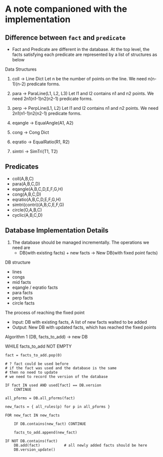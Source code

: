# A note companioned with the implementation

## Difference between `fact` and `predicate`

- Fact and Predicate are different in the database. At the top level, the facts satisfying each predicate are represented by a list of structures as below

Data Structures

1. coll -> Line Dict
    Let n be the number of points on the line. We need n(n-1)(n-2) predicate forms.

2. para -> ParaLine(L1, L2, L3)
    Let l1 and l2 contains n1 and n2 points. We need 2n1(n1-1)n2(n2-1) predicate forms.

3. perp -> PerpLine(L1, L2)
    Let l1 and l2 contains n1 and n2 points. We need 2n1(n1-1)n2(n2-1) predicate forms.

4. eqangle -> EqualAngle(A1, A2)

5. cong -> Cong Dict

6. eqratio -> EqualRatio(R1, R2)

7. simtri -> SimTri(T1, T2)



## Predicates

- coll(A,B,C)
- para(A,B,C,D)
- eqangle(A,B,C,D,E,F,G,H)
- cong(A,B,C,D)
- eqratio(A,B,C,D,E,F,G,H)
- simtri(contri)(A,B,C,E,F,G)
- circle(O,A,B,C)
- cyclic(A,B,C,D)


## Database Implementation Details

1. The database should be managed incrementally. The operations we need are
    - DB(with existing facts) + new facts -> New DB(with fixed point facts)

DB structure

- lines
- congs
- mid facts
- eqangle / eqratio facts
- para facts
- perp facts
- circle facts


The process of reaching the fixed point

- Input: DB with existing facts, A list of new facts waited to be added 
- Output: New DB with updated facts, which has reached the fixed points


Algorithm 1 (DB, facts_to_add) -> new DB


WHILE facts_to_add NOT EMPTY

    fact = facts_to_add.pop(0)

    # ? fact could be used before
    # if the fact was used and the database is the same
    # then no need to update
    # we need to record the version of the database

    IF fact IN used AND used[fact] == DB.version
        CONTINUE

    all_pforms = DB.all_pforms(fact)

    new_facts = { all_rules(p) for p in all_pforms }

    FOR new_fact IN new_facts

        IF DB.contains(new_fact) CONTINUE

        facts_to_add.append(new_fact)

    IF NOT DB.contains(fact)
        DB.add(fact)           # all newly added facts should be here
        DB.version_update()

